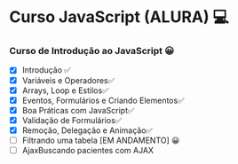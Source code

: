 # Curso JavaScript (ALURA) :computer:

### Curso de Introdução ao JavaScript :grinning:

- [x] Introdução :white_check_mark:
- [x] Variáveis e Operadores:white_check_mark:
- [x] Arrays, Loop e Estilos:white_check_mark:
- [x] Eventos, Formulários e Criando Elementos:white_check_mark:
- [x] Boa Práticas com JavaScript:white_check_mark:
- [x] Validação de Formulários:white_check_mark:
- [x] Remoção, Delegação e Animação:white_check_mark:
- [ ] Filtrando uma tabela [EM ANDAMENTO] :grinning:
- [ ] AjaxBuscando pacientes com AJAX
